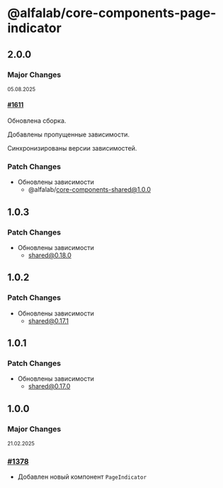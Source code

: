 # @alfalab/core-components-page-indicator

## 2.0.0

### Major Changes

<sup><time>05.08.2025</time></sup>

#### [#1611](https://github.com/core-ds/core-components/pull/1611)

Обновлена сборка.

Добавлены пропущенные зависимости.

Синхронизированы версии зависимостей.

### Patch Changes

-   Обновлены зависимости
    -   @alfalab/core-components-shared@1.0.0

## 1.0.3

### Patch Changes

-   Обновлены зависимости
    -   shared@0.18.0

## 1.0.2

### Patch Changes

-   Обновлены зависимости
    -   shared@0.17.1

## 1.0.1

### Patch Changes

-   Обновлены зависимости
    -   shared@0.17.0

## 1.0.0

### Major Changes

<sup><time>21.02.2025</time></sup>

### [#1378](https://github.com/core-ds/core-components/pull/1378)

-   Добавлен новый компонент `PageIndicator`
